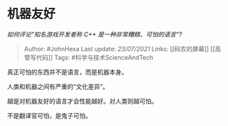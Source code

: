 # 机器友好
*如何评论"知名游戏开发者称 C++ 是一种非常糟糕、可怕的语言"?*

> Author: #JohnHexa
Last update: *23/07/2021* 
Links: [[码农的屏幕]] [[高管写代码]]
Tags: #科学与技术ScienceAndTech 

 
真正可怕的东西并不是语言，而是机器本身。

人类和机器之间有严重的“文化差异”。

越是对机器友好的语言才会性能越好。对人类则越可怕。

不是翻译官可怕，是鬼子可怕。



